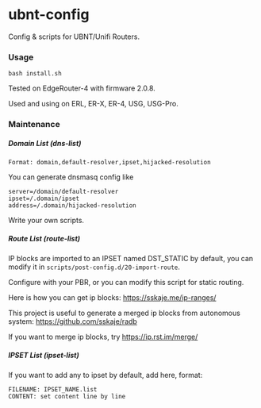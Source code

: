 # ubnt-config

Config & scripts for UBNT/Unifi Routers.




### Usage


```
bash install.sh
```


Tested on EdgeRouter-4 with firmware 2.0.8.


Used and using on ERL, ER-X, ER-4, USG, USG-Pro.



### Maintenance

##### Domain List (dns-list)

```
Format: domain,default-resolver,ipset,hijacked-resolution
```

You can generate dnsmasq config like

```
server=/domain/default-resolver
ipset=/.domain/ipset
address=/.domain/hijacked-resolution

```

Write your own scripts.



##### Route List (route-list)

IP blocks are imported to an IPSET named DST\_STATIC by default, you can modify it in `scripts/post-config.d/20-import-route`.


Configure with your PBR, or you can modify this script for static routing.


Here is how you can get ip blocks:  https://sskaje.me/ip-ranges/

This project is useful to generate a merged ip blocks from autonomous system: https://github.com/sskaje/radb

If you want to merge ip blocks, try https://ip.rst.im/merge/



##### IPSET List (ipset-list)

If you want to add any to ipset by default, add here, format:

```
FILENAME: IPSET_NAME.list
CONTENT: set content line by line

```



